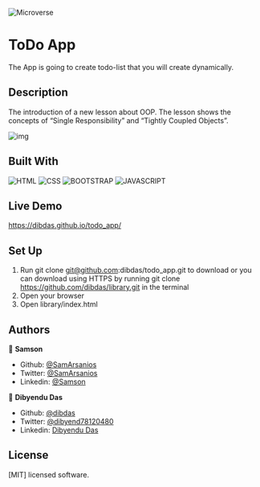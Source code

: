 
![Microverse](https://img.shields.io/badge/-Microverse-6F23FF?style=for-the-badge)
 # ToDo App
 The App is going to create todo-list that you will create dynamically.

 ## Description
 The introduction of a new lesson about OOP. The lesson shows the concepts of “Single Responsibility” and “Tightly Coupled Objects”. 
 

![img](https://github.com/dibdas/todo_app/blob/feature/todo/screenshot.JPG)

## Built With
![HTML](https://img.shields.io/badge/html5%20-%23E34F26.svg?&style=for-the-badge&logo=html5&logoColor=white)
![CSS](https://img.shields.io/badge/css3%20-%231572B6.svg?&style=for-the-badge&logo=css3&logoColor=white)
![BOOTSTRAP](https://img.shields.io/badge/bootstrap%20-%23563D7C.svg?&style=for-the-badge&logo=bootstrap&logoColor=white)
![JAVASCRIPT](https://img.shields.io/badge/javascript%20-%23323330.svg?&style=for-the-badge&logo=javascript&logoColor=%23F7DF1E")

## Live Demo
https://dibdas.github.io/todo_app/

## Set Up 

1. Run git clone git@github.com:dibdas/todo_app.git to download or you can download using HTTPS by running git clone https://github.com/dibdas/library.git in the terminal
2. Open your browser
3. Open library/index.html


## Authors

👤 **Samson**

- Github: [@SamArsanios](https://github.com/SamArsanios)
- Twitter: [@SamArsanios](https://twitter.com/SamArsanios)
- Linkedin: [@Samson](https://www.linkedin.com/in/samson-kibrom/)

👤 **Dibyendu Das**
- Github: [@dibdas](https://github.com/dibdas)
- Twitter: [@dibyend78120480](https://twitter.com/dibyend78120480)
- Linkedin: [Dibyendu Das](https://www.linkedin.com/in/dibdas/)

## License

[MIT] licensed software.

